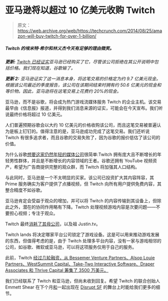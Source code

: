 # 亚马逊将以超过 10 亿美元收购 Twitch 

> 原文：<https://web.archive.org/web/https://techcrunch.com/2014/08/25/amazon-will-buy-twitch-for-over-1-billion/>

##### Twitch 的埃米特·希尔和林义杰今天有足够的理由微笑。

***更新:** [Twitch 已经证实](https://web.archive.org/web/20221226004924/http://blog.twitch.tv/2014/08/a-letter-from-the-ceo-august-25-2014/)亚马逊已经购买了它，尽管该公司拒绝在其公开说明中包括价格。我们现在知道，谷歌输了。*

***更新 2:** 亚马逊证实了这一消息本身，将这笔交易的价格定为约 9.7 亿美元现金。根据该公司最近的季度报告，该公司在该期间结束时拥有约 50.6 亿美元的现金和等价物。因此，亚马逊将在这笔交易上花费约 20%的现金。*

亚马逊，而不是谷歌，将会成为热门游戏流媒体服务 Twitch 的企业主机。该交易最早由《信息报》报道，并得到我们消息来源的证实，可能会在今天宣布。我们听说最终价格将超过 10 亿美元。

人们普遍预期谷歌会以大约 10 亿美元的价格收购该公司，而且这笔交易被普遍认为是板上钉钉的。值得注意的是，亚马逊成功完成了这笔交易。我们还听说 Twitch 有很多追求者，而且谷歌的交易失败了，因为谷歌的报价低估了该公司的价值。

为什么谷歌[想要这家仍然年轻的媒体公司](https://web.archive.org/web/20221226004924/https://techcrunch.com/2014/05/20/how-google-can-avoid-ruining-twitch/)很简单:Twitch 拥有庞大且不断增长的年轻男性群体，并且是不断增长的内容领域的王者。谷歌还拥有 YouTube 视频资产，希望为广告商提供完整的观众群，而 Twitch 将加强其人口结构。

与此同时，亚马逊是一个不太明显的买家。该公司已投资扩大其内容阵容，其 Prime 服务确实为客户提供了点播视频，但 Twitch 向所有用户提供免费内容，其整合精度不如谷歌。

亚马逊肯定会受益于观众的增加，并可以将 Twitch 的内容传输到其设备上，但除此之外，潜在的协同作用略有下降。Twitch 处理视频游戏内容是次要问题——不要担心视频；专注于观众。

Twitch 最终[消耗了其母公司](https://web.archive.org/web/20221226004924/https://techcrunch.com/2014/08/05/justin-tv-shuts-down-to-let-the-company-focus-on-twitch/)，以及祖 Justin.tv。

Twitch lands 将决定哪家平台公司锁定了游戏设备。这是可以用来推动游戏发展的东西，但值得考虑的是，由于 Twitch 处理多平台内容，没有一家与游戏相邻的公司，如谷歌、微软或亚马逊，可以将这项服务仅用于自己的服务。

此前，Twitch [经过几轮融资，从 Bessemer Venture Partners、Alsop Louie Partners、WestSummit Capital、Take-Two Interactive Software、Draper Associates 和 Thrive Capital 筹集了 3500 万美元。](https://web.archive.org/web/20221226004924/http://www.crunchbase.com/organization/twitch)

我们已经联系了 Twitch 和亚马逊，但尚未收到回复。希望 Twitch 的联合创始人 Emmett Shear 在下个月[和](https://web.archive.org/web/20221226004924/https://techcrunch.com/2014/07/25/twitch-ceo-emmett-shear-and-coo-kevin-lin-to-speak-at-disrupt-sf/)一起出现在 [Disrupt SF](https://web.archive.org/web/20221226004924/https://techcrunch.com/events/disrupt-sf-2014/event-home/) 的舞台上时能给我们更多的细节。